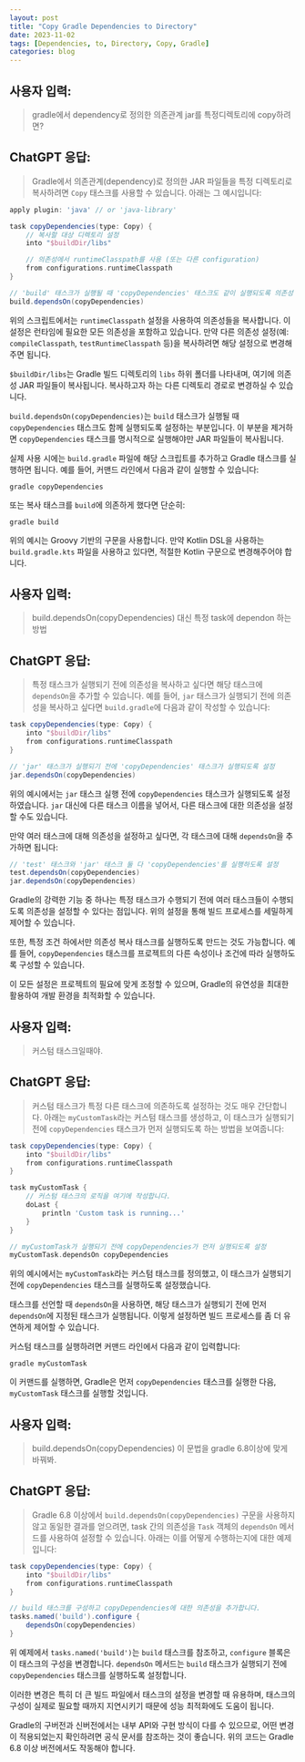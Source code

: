 ```yaml
---
layout: post
title: "Copy Gradle Dependencies to Directory"
date: 2023-11-02
tags: [Dependencies, to, Directory, Copy, Gradle]
categories: blog
---
```


## 사용자 입력:
> gradle에서  dependency로 정의한 의존관계 jar를 특정디렉토리에 copy하려면?

## ChatGPT 응답:
> Gradle에서 의존관계(dependency)로 정의한 JAR 파일들을 특정 디렉토리로 복사하려면 `Copy` 태스크를 사용할 수 있습니다. 아래는 그 예시입니다:

```groovy
apply plugin: 'java' // or 'java-library'

task copyDependencies(type: Copy) {
    // 복사할 대상 디렉토리 설정
    into "$buildDir/libs"

    // 의존성에서 runtimeClasspath를 사용 (또는 다른 configuration)
    from configurations.runtimeClasspath
}

// 'build' 태스크가 실행될 때 'copyDependencies' 태스크도 같이 실행되도록 의존성 추가
build.dependsOn(copyDependencies)
```

위의 스크립트에서는 `runtimeClasspath` 설정을 사용하여 의존성들을 복사합니다. 이 설정은 런타임에 필요한 모든 의존성을 포함하고 있습니다. 만약 다른 의존성 설정(예: `compileClasspath`, `testRuntimeClasspath` 등)을 복사하려면 해당 설정으로 변경해주면 됩니다.

`$buildDir/libs`는 Gradle 빌드 디렉토리의 `libs` 하위 폴더를 나타내며, 여기에 의존성 JAR 파일들이 복사됩니다. 복사하고자 하는 다른 디렉토리 경로로 변경하실 수 있습니다.

`build.dependsOn(copyDependencies)`는 `build` 태스크가 실행될 때 `copyDependencies` 태스크도 함께 실행되도록 설정하는 부분입니다. 이 부분을 제거하면 `copyDependencies` 태스크를 명시적으로 실행해야만 JAR 파일들이 복사됩니다.

실제 사용 시에는 `build.gradle` 파일에 해당 스크립트를 추가하고 Gradle 태스크를 실행하면 됩니다. 예를 들어, 커맨드 라인에서 다음과 같이 실행할 수 있습니다:

```shell
gradle copyDependencies
```

또는 복사 태스크를 `build`에 의존하게 했다면 단순히:

```shell
gradle build
```

위의 예시는 Groovy 기반의 구문을 사용합니다. 만약 Kotlin DSL을 사용하는 `build.gradle.kts` 파일을 사용하고 있다면, 적절한 Kotlin 구문으로 변경해주어야 합니다.

## 사용자 입력:
> build.dependsOn(copyDependencies) 대신 특정 task에 dependon 하는 방법

## ChatGPT 응답:
> 특정 태스크가 실행되기 전에 의존성을 복사하고 싶다면 해당 태스크에 `dependsOn`을 추가할 수 있습니다. 예를 들어, `jar` 태스크가 실행되기 전에 의존성을 복사하고 싶다면 `build.gradle`에 다음과 같이 작성할 수 있습니다:

```groovy
task copyDependencies(type: Copy) {
    into "$buildDir/libs"
    from configurations.runtimeClasspath
}

// 'jar' 태스크가 실행되기 전에 'copyDependencies' 태스크가 실행되도록 설정
jar.dependsOn(copyDependencies)
```

위의 예시에서는 `jar` 태스크 실행 전에 `copyDependencies` 태스크가 실행되도록 설정하였습니다. `jar` 대신에 다른 태스크 이름을 넣어서, 다른 태스크에 대한 의존성을 설정할 수도 있습니다.

만약 여러 태스크에 대해 의존성을 설정하고 싶다면, 각 태스크에 대해 `dependsOn`을 추가하면 됩니다:

```groovy
// 'test' 태스크와 'jar' 태스크 둘 다 'copyDependencies'를 실행하도록 설정
test.dependsOn(copyDependencies)
jar.dependsOn(copyDependencies)
```

Gradle의 강력한 기능 중 하나는 특정 태스크가 수행되기 전에 여러 태스크들이 수행되도록 의존성을 설정할 수 있다는 점입니다. 위의 설정을 통해 빌드 프로세스를 세밀하게 제어할 수 있습니다.

또한, 특정 조건 하에서만 의존성 복사 태스크를 실행하도록 만드는 것도 가능합니다. 예를 들어, `copyDependencies` 태스크를 프로젝트의 다른 속성이나 조건에 따라 실행하도록 구성할 수 있습니다. 

이 모든 설정은 프로젝트의 필요에 맞게 조정할 수 있으며, Gradle의 유연성을 최대한 활용하여 개발 환경을 최적화할 수 있습니다.

## 사용자 입력:
> 커스텀 태스크일때야.

## ChatGPT 응답:
> 커스텀 태스크가 특정 다른 태스크에 의존하도록 설정하는 것도 매우 간단합니다. 아래는 `myCustomTask`라는 커스텀 태스크를 생성하고, 이 태스크가 실행되기 전에 `copyDependencies` 태스크가 먼저 실행되도록 하는 방법을 보여줍니다:

```groovy
task copyDependencies(type: Copy) {
    into "$buildDir/libs"
    from configurations.runtimeClasspath
}

task myCustomTask {
    // 커스텀 태스크의 로직을 여기에 작성합니다.
    doLast {
        println 'Custom task is running...'
    }
}

// myCustomTask가 실행되기 전에 copyDependencies가 먼저 실행되도록 설정
myCustomTask.dependsOn copyDependencies
```

위의 예시에서는 `myCustomTask`라는 커스텀 태스크를 정의했고, 이 태스크가 실행되기 전에 `copyDependencies` 태스크를 실행하도록 설정했습니다. 

태스크를 선언할 때 `dependsOn`을 사용하면, 해당 태스크가 실행되기 전에 먼저 `dependsOn`에 지정된 태스크가 실행됩니다. 이렇게 설정하면 빌드 프로세스를 좀 더 유연하게 제어할 수 있습니다.

커스텀 태스크를 실행하려면 커맨드 라인에서 다음과 같이 입력합니다:

```shell
gradle myCustomTask
```

이 커맨드를 실행하면, Gradle은 먼저 `copyDependencies` 태스크를 실행한 다음, `myCustomTask` 태스크를 실행할 것입니다.

## 사용자 입력:
> build.dependsOn(copyDependencies) 이 문법을 gradle 6.8이상에 맞게 바꿔봐.

## ChatGPT 응답:
> Gradle 6.8 이상에서 `build.dependsOn(copyDependencies)` 구문을 사용하지 않고 동일한 결과를 얻으려면, task 간의 의존성을 `Task` 객체의 `dependsOn` 메서드를 사용하여 설정할 수 있습니다. 아래는 이를 어떻게 수행하는지에 대한 예제입니다:

```groovy
task copyDependencies(type: Copy) {
    into "$buildDir/libs"
    from configurations.runtimeClasspath
}

// build 태스크를 구성하고 copyDependencies에 대한 의존성을 추가합니다.
tasks.named('build').configure {
    dependsOn(copyDependencies)
}
```

위 예제에서 `tasks.named('build')`는 `build` 태스크를 참조하고, `configure` 블록은 이 태스크의 구성을 변경합니다. `dependsOn` 메서드는 `build` 태스크가 실행되기 전에 `copyDependencies` 태스크를 실행하도록 설정합니다.

이러한 변경은 특히 더 큰 빌드 파일에서 태스크의 설정을 변경할 때 유용하며, 태스크의 구성이 실제로 필요할 때까지 지연시키기 때문에 성능 최적화에도 도움이 됩니다.

Gradle의 구버전과 신버전에서는 내부 API와 구현 방식이 다를 수 있으므로, 어떤 변경이 적용되었는지 확인하려면 공식 문서를 참조하는 것이 좋습니다. 위의 코드는 Gradle 6.8 이상 버전에서도 작동해야 합니다.

